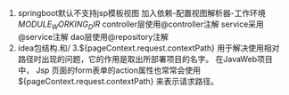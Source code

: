 1. springboot默认不支持jsp模板视图 
加入依赖-配置视图解析器-工作环境$MODULE_WORKING_DIR$
controller层使用@controller注解
service采用@service注解
dao层使用@repository注解
2. idea包结构.和/
3.${pageContext.request.contextPath} 用于解决使用相对路径时出现的问题，它的作用是取出所部署项目的名字。 
在JavaWeb项目中， Jsp 页面的form表单的action属性也常常会使用 ${pageContext.request.contextPath} 来表示请求路径。